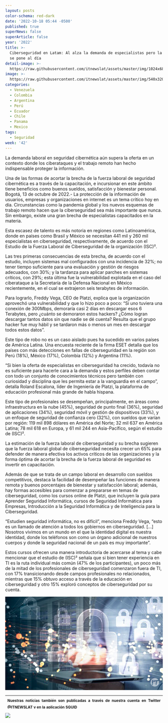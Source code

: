```yaml
---
layout: posts
color-schema: red-dark
date: '2022-10-18 05:44 -0500'
published: true
superNews: false
superArticle: false
year: '2022'
title: >-
  Ciberseguridad en Latam: Al alza la demanda de especialistas pero la oferta no
  se pone al día 
detail-image: >-
  https://raw.githubusercontent.com/itnewslat/assets/master/img/1024x680/seguridad-table-g.jpg
image: >-
  https://raw.githubusercontent.com/itnewslat/assets/master/img/540x320/seguridad-table-p.jpg
categories:
  - Venezuela
  - Colombia
  - Argentina
  - Perú
  - Ecuador
  - Chile
  - Panama
  - Mexico
tags:
  - Seguridad
week: '42'
---
```

La demanda laboral en seguridad cibernética aún supera la oferta en un contexto donde los ciberataques y el trabajo remoto han hecho indispensable proteger la información.

Una de las formas de acortar la brecha de la fuerza laboral de seguridad cibernética es a través de la capacitación, e incursionar en este ámbito tiene beneficios como buenos sueldos, satisfacción y bienestar personal.
Bogotá, 13 de octubre de 2022.- La protección de la información de usuarios, empresas y organizaciones en internet es un tema crítico hoy en día. Circunstancias como la pandemia global y los nuevos esquemas de trabajo remoto hacen que  la ciberseguridad sea más importante que nunca. Sin embargo, existe una gran brecha de especialistas capacitados en la materia.

Esta escasez de talento es más notoria en regiones como Latinoamérica, donde en países como Brasil y México se necesitan 441 mil y 260 mil especialistas en ciberseguridad, respectivamente, de acuerdo con el Estudio de la Fuerza Laboral de Ciberseguridad de la organización (ISC)².

Las tres primeras consecuencias de esta brecha, de acuerdo con el estudio, incluyen sistemas mal configurados con una incidencia de 32%; no tener tiempo suficiente para una evaluación y gestión de riesgos adecuados, con 30%; y la tardanza para aplicar parches en sistemas críticos, con 29%; esta última fue la vulnerabilidad explotada en el caso del ciberataque a la Secretaría de la Defensa Nacional en México recientemente, en el cual se extrajeron seis terabytes de información.

Para lograrlo, Freddy Vega, CEO de Platzi, explica que la organización aprovechó una vulnerabilidad y que lo hizo poco a poco: “Si uno tuviera una conexión de 300Mbps, demoraría casi 2 días en descargar esos 6 Terabytes, pero ¿cuánto se demoraron estos hackers? ¿Cómo logran descargar tantos datos sin que nadie se dé cuenta? Resulta que el grupo hacker fue muy hábil y se tardaron más o menos un mes en descargar todos estos datos”. 

Este tipo de robo no es un caso aislado pues ha sucedido en varios países de América Latina. Una encuesta reciente de la firma ESET detalla que los países con más detecciones en fallas de ciberseguridad en la región son Perú (18%), México (17%), Colombia (12%) y Argentina (11%). 

“Si bien la oferta de especialistas en ciberseguridad ha crecido, todavía no es suficiente para hacerle cara a la demanda y estos perfiles deben contar con todo un conjunto de conocimientos técnicos pero también con curiosidad y disciplina que les permita estar a la vanguardia en el campo”, detalla Roland Escalona, líder de Ingeniería de Platzi, la plataforma de educación profesional más​ grande de habla hispana.

Este tipo de profesionales se desempeñan, principalmente, en áreas como infraestructura en la nube (45%), seguridad de punto final (36%), seguridad de aplicaciones (34%), seguridad móvil y gestión de dispositivos (33%), y un enfoque de seguridad de confianza cero (32%), con sueldos que varían por región: 119 mil 898 dólares en América del Norte; 32 mil 637 en América Latina; 78 mil 618 en Europa, y 61 mil 244 en Asia-Pacífico, según el estudio de (ISC)².

La estimación de la fuerza laboral de ciberseguridad y su brecha sugieren que la fuerza laboral global de ciberseguridad necesita crecer un 65% para defender de manera efectiva los activos críticos de las organizaciones y la forma óptima de acortar la brecha de la fuerza laboral de seguridad es invertir en capacitación. 

Además de que se trata de un campo laboral en desarrollo con sueldos competitivos, destaca la facilidad de desempeñar las funciones de manera remota y buenos porcentajes de bienestar y satisfacción laboral; además, hay formas accesibles para comenzar a prepararse en temas de ciberseguridad, como los cursos online de Platzi, que incluyen la guía para Aprender Seguridad Informática, cursos de Seguridad Informática para Empresas, Introducción a la Seguridad Informática y de Inteligencia para la Ciberseguridad.

“Estudien seguridad informática, no es difícil”, menciona Freddy Vega, “esto es un llamado de atención a todos los gobiernos en ciberseguridad. […] Nosotros vivimos en un mundo en el que la identidad digital es nuestra identidad, donde los teléfonos son como un órgano adicional de nuestros cuerpos y donde la seguridad nacional de un país es muy importante”.

Estos cursos ofrecen una manera introductoria de acercarse al tema y cabe mencionar que el estudio de (ISC)² señala que si bien tener experiencia en TI es la ruta individual más común (47% de los participantes), un poco más de la mitad de los profesionales de ciberseguridad comenzaron fuera de TI, con 17% transicionando desde campos profesionales no relacionados, mientras que 15% obtuvo acceso a través de la educación en ciberseguridad y otro 15% exploró conceptos de ciberseguridad por su cuenta.

![](https://raw.githubusercontent.com/itnewslat/assets/master/img/540x320/seguridad-table-p.jpg)

<table style="height: 42px;" width="569">
<tbody>
<tr>
<td style="text-align: justify;"><sub><strong>Nuestras noticias también son publicadas a través de nuestra cuenta en Twitter <a href="https://twitter.com/itnewslat?lang=es">@ITNEWSLAT</a> y en la aplicación <a href="https://squidapp.co/en/">SQUID</a></strong></sub></td>
</tr>
</tbody>
</table>

<img src="https://tracker.metricool.com/c3po.jpg?hash=56f88a41e39ab42c063cc51676587a04"/>